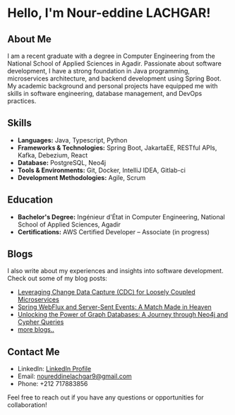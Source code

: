 # Hello, I'm Nour-eddine LACHGAR!

## About Me

I am a recent graduate with a degree in Computer Engineering from the National School of Applied Sciences in Agadir. Passionate about software development, I have a strong foundation in Java programming, microservices architecture, and backend development using Spring Boot. My academic background and personal projects have equipped me with skills in software engineering, database management, and DevOps practices.

## Skills

- **Languages:** Java, Typescript, Python
- **Frameworks & Technologies:** Spring Boot, JakartaEE, RESTful APIs, Kafka, Debezium, React
- **Database:** PostgreSQL, Neo4j
- **Tools & Environments:** Git, Docker, IntelliJ IDEA, Gitlab-ci
- **Development Methodologies:** Agile, Scrum

## Education

- **Bachelor's Degree:** Ingénieur d'État in Computer Engineering, National School of Applied Sciences, Agadir
- **Certifications:** AWS Certified Developer – Associate (in progress)

## Blogs

I also write about my experiences and insights into software development. Check out some of my blog posts:

- [Leveraging Change Data Capture (CDC) for Loosely Coupled Microservices](https://medium.com/stackademic/leveraging-change-data-capture-cdc-for-loosely-coupled-microservices-9dc92f94f1e4)
- [Spring WebFlux and Server-Sent Events: A Match Made in Heaven](https://medium.com/stackademic/spring-webflux-and-server-sent-events-a-match-made-in-heaven-89e96e912ea0)
- [Unlocking the Power of Graph Databases: A Journey through Neo4j and Cypher Queries](https://medium.com/stackademic/unlocking-the-power-of-graph-databases-a-journey-through-neo4j-and-cypher-queries-61a12423cd12)
- [more blogs..](https://medium.com/@noureddinelachgar9)

## Contact Me

- LinkedIn: [LinkedIn Profile](https://www.linkedin.com/in/lachgar-2542/)
- Email: noureddinelachgar9@gmail.com
- Phone: +212 717883856

Feel free to reach out if you have any questions or opportunities for collaboration!


